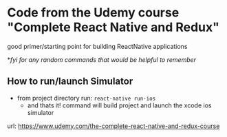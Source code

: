 # Code from the Udemy course "Complete React Native and Redux"

good primer/starting point for building ReactNative applications

*_fyi for any random commands that would be helpful to remember_

## How to run/launch Simulator

- from project directory run: `react-native run-ios`
    - and thats it!  command will build project and launch the xcode ios simulator

url: https://www.udemy.com/the-complete-react-native-and-redux-course
